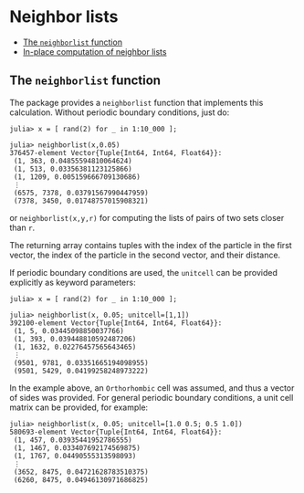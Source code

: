 # Neighbor lists

- [The `neighborlist` function](@ref)
- [In-place computation of neighbor lists](@ref)

## The `neighborlist` function

The package provides a `neighborlist` function that implements this calculation. Without periodic boundary conditions, just do:

```julia-repl
julia> x = [ rand(2) for _ in 1:10_000 ];

julia> neighborlist(x,0.05)
376457-element Vector{Tuple{Int64, Int64, Float64}}:
 (1, 363, 0.04855594810064624)
 (1, 513, 0.03356381123125866)
 (1, 1209, 0.005159666709130686)
 ⋮
 (6575, 7378, 0.03791567990447959)
 (7378, 3450, 0.01748757015908321)
```
or `neighborlist(x,y,r)` for computing the lists of pairs of two sets closer than `r`.

The returning array contains tuples with the index of the particle in the first vector, the index of the particle in the second vector, and their distance.

If periodic boundary conditions are used, the `unitcell` can be provided explicitly as keyword parameters:
```julia-repl
julia> x = [ rand(2) for _ in 1:10_000 ]; 

julia> neighborlist(x, 0.05; unitcell=[1,1])
392100-element Vector{Tuple{Int64, Int64, Float64}}:
 (1, 5, 0.03445098850037766)
 (1, 393, 0.039448810592487206)
 (1, 1632, 0.02276457565643465)
 ⋮
 (9501, 9781, 0.03351665194098955)
 (9501, 5429, 0.04199258248973222)
```

In the example above, an `Orthorhombic` cell was assumed, and thus a vector of sides was provided. For general
periodic boundary conditions, a unit cell matrix can be provided, for example:

```julia-repl
julia> neighborlist(x, 0.05; unitcell=[1.0 0.5; 0.5 1.0])
580693-element Vector{Tuple{Int64, Int64, Float64}}:
 (1, 457, 0.03935441952786555)
 (1, 1467, 0.033407692174569875)
 (1, 1767, 0.04490555313598093)
 ⋮
 (3652, 8475, 0.04721628783510375)
 (6260, 8475, 0.04946130971686825)
```





